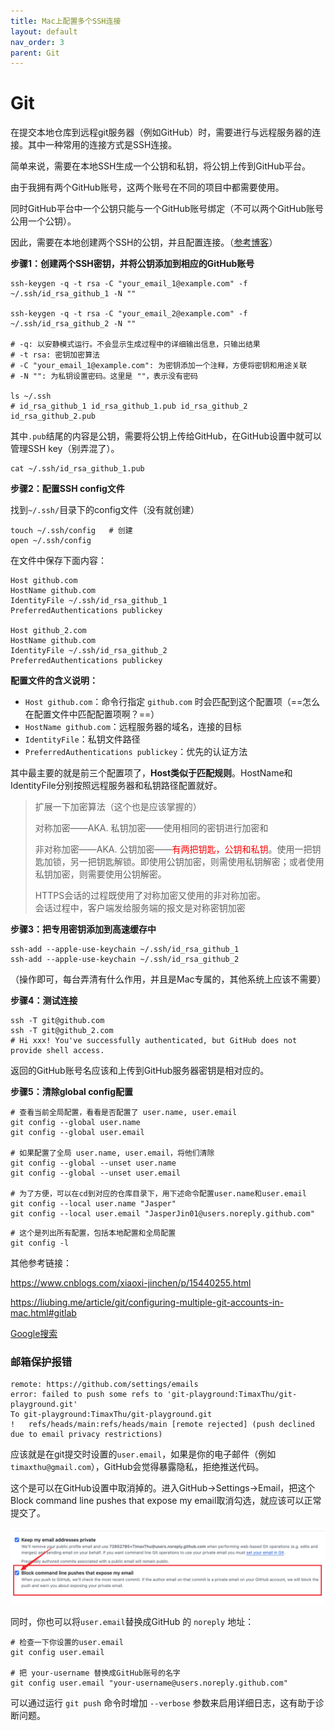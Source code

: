 ```yaml
---
title: Mac上配置多个SSH连接
layout: default
nav_order: 3
parent: Git
---
```


# Git

在提交本地仓库到远程git服务器（例如GitHub）时，需要进行与远程服务器的连接。其中一种常用的连接方式是SSH连接。

简单来说，需要在本地SSH生成一个公钥和私钥，将公钥上传到GitHub平台。

由于我拥有两个GitHub账号，这两个账号在不同的项目中都需要使用。

同时GitHub平台中一个公钥只能与一个GitHub账号绑定（不可以两个GitHub账号公用一个公钥）。

因此，需要在本地创建两个SSH的公钥，并且配置连接。（[参考博客](https://www.quafoo.net/posts/Add-Multi-Github-Account-On-Same-Mac/)）



**步骤1：创建两个SSH密钥，并将公钥添加到相应的GitHub账号**

```shell
ssh-keygen -q -t rsa -C "your_email_1@example.com" -f ~/.ssh/id_rsa_github_1 -N ""

ssh-keygen -q -t rsa -C "your_email_2@example.com" -f ~/.ssh/id_rsa_github_2 -N ""

# -q: 以安静模式运行。不会显示生成过程中的详细输出信息，只输出结果
# -t rsa: 密钥加密算法
# -C "your_email_1@example.com": 为密钥添加一个注释，方便将密钥和用途关联
# -N "": 为私钥设置密码。这里是 ""，表示没有密码

ls ~/.ssh
# id_rsa_github_1 id_rsa_github_1.pub id_rsa_github_2 id_rsa_github_2.pub
```

其中`.pub`结尾的内容是公钥，需要将公钥上传给GitHub，在GitHub设置中就可以管理SSH key（别弄混了）。

```ba
cat ~/.ssh/id_rsa_github_1.pub
```



**步骤2：配置SSH config文件**

找到`~/.ssh/`目录下的config文件（没有就创建）

```shell
touch ~/.ssh/config   # 创建
open ~/.ssh/config
```

在文件中保存下面内容：

```
Host github.com
HostName github.com
IdentityFile ~/.ssh/id_rsa_github_1
PreferredAuthentications publickey

Host github_2.com 
HostName github.com
IdentityFile ~/.ssh/id_rsa_github_2
PreferredAuthentications publickey
```

**配置文件的含义说明：**

* `Host github.com`：命令行指定 `github.com` 时会匹配到这个配置项（==怎么在配置文件中匹配配置项啊？==）
* `HostName github.com`：远程服务器的域名，连接的目标
* `IdentityFile`：私钥文件路径
* `PreferredAuthentications publickey`：优先的认证方法

其中最主要的就是前三个配置项了，**Host类似于匹配规则**。HostName和IdentityFile分别按照远程服务器和私钥路径配置就好。



> 扩展一下加密算法（这个也是应该掌握的）
>
> 对称加密——AKA. 私钥加密——使用相同的密钥进行加密和
>
> 非对称加密——AKA. 公钥加密——<font color=red>有两把钥匙，公钥和私钥</font>。使用一把钥匙加锁，另一把钥匙解锁。即使用公钥加密，则需使用私钥解密；或者使用私钥加密，则需要使用公钥解密。
>
> HTTPS会话的过程既使用了对称加密又使用的非对称加密。<br>会话过程中，客户端发给服务端的报文是对称密钥加密
>
> 



**步骤3：把专用密钥添加到高速缓存中**

```shell
ssh-add --apple-use-keychain ~/.ssh/id_rsa_github_1
ssh-add --apple-use-keychain ~/.ssh/id_rsa_github_2
```

（操作即可，每台弄清有什么作用，并且是Mac专属的，其他系统上应该不需要）



**步骤4：测试连接**

```shell
ssh -T git@github.com
ssh -T git@github_2.com
# Hi xxx! You've successfully authenticated, but GitHub does not provide shell access.
```

返回的GitHub账号名应该和上传到GitHub服务器密钥是相对应的。



**步骤5：清除global config配置**

```shell
# 查看当前全局配置，看看是否配置了 user.name, user.email
git config --global user.name 
git config --global user.email

# 如果配置了全局 user.name, user.email，将他们清除
git config --global --unset user.name 
git config --global --unset user.email

# 为了方便，可以在cd到对应的仓库目录下，用下述命令配置user.name和user.email
git config --local user.name "Jasper"
git config --local user.email "JasperJin01@users.noreply.github.com"
```



```shell
# 这个是列出所有配置，包括本地配置和全局配置
git config -l
```





其他参考链接：

https://www.cnblogs.com/xiaoxi-jinchen/p/15440255.html

https://liubing.me/article/git/configuring-multiple-git-accounts-in-mac.html#gitlab

[Google搜索](https://www.google.com/search?q=mac%E8%AE%BE%E7%BD%AE%E4%B8%A4%E4%B8%AA%E8%B4%A6%E6%88%B7%E7%9A%84git+ssh&oq=mac%E8%AE%BE%E7%BD%AE%E4%B8%A4%E4%B8%AA%E8%B4%A6%E6%88%B7%E7%9A%84git+ssh&gs_lcrp=EgZjaHJvbWUyBggAEEUYOTIHCAEQIRigATIHCAIQIRigATIHCAMQIRigAdIBCDY5NjVqMGo3qAIAsAIA&sourceid=chrome&ie=UTF-8)







### **邮箱保护报错**

```
remote: https://github.com/settings/emails        
error: failed to push some refs to 'git-playground:TimaxThu/git-playground.git'
To git-playground:TimaxThu/git-playground.git
!	refs/heads/main:refs/heads/main	[remote rejected] (push declined due to email privacy restrictions)
```

应该就是在git提交时设置的`user.email`，如果是你的电子邮件（例如`timaxthu@gmail.com`），GitHub会觉得暴露隐私，拒绝推送代码。

这个是可以在GitHub设置中取消掉的。进入GitHub->Settings->Email，把这个Block command line pushes that expose my email取消勾选，就应该可以正常提交了。

<img src="https://raw.githubusercontent.com/JasperJin01/Photo/refs/heads/main/develop/2024-11-07_10-08-39.png">

同时，你也可以将`user.email`替换成GitHub 的 `noreply` 地址：

```shell
# 检查一下你设置的user.email
git config user.email

# 把 your-username 替换成GitHub账号的名字
git config user.email "your-username@users.noreply.github.com"
```





可以通过运行 `git push` 命令时增加 `--verbose` 参数来启用详细日志，这有助于诊断问题。
